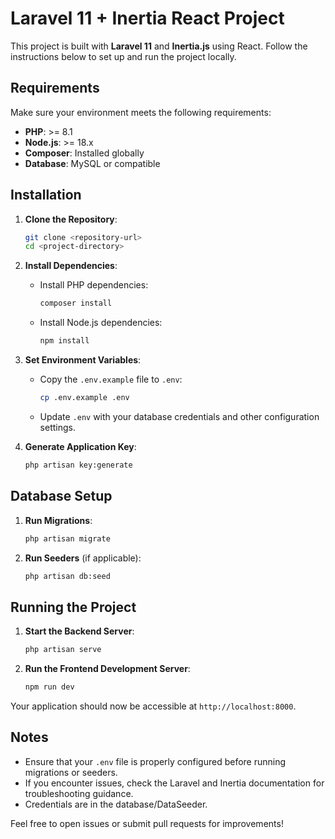 # Laravel 11 + Inertia React Project

This project is built with **Laravel 11** and **Inertia.js** using React. Follow the instructions below to set up and run the project locally.

## Requirements

Make sure your environment meets the following requirements:

- **PHP**: >= 8.1
- **Node.js**: >= 18.x
- **Composer**: Installed globally
- **Database**: MySQL or compatible

## Installation

1. **Clone the Repository**:
   ```bash
   git clone <repository-url>
   cd <project-directory>
   ```

2. **Install Dependencies**:
   - Install PHP dependencies:
     ```bash
     composer install
     ```
   - Install Node.js dependencies:
     ```bash
     npm install
     ```

3. **Set Environment Variables**:
   - Copy the `.env.example` file to `.env`:
     ```bash
     cp .env.example .env
     ```
   - Update `.env` with your database credentials and other configuration settings.

4. **Generate Application Key**:
   ```bash
   php artisan key:generate
   ```

## Database Setup

1. **Run Migrations**:
   ```bash
   php artisan migrate
   ```

2. **Run Seeders** (if applicable):
   ```bash
   php artisan db:seed
   ```

## Running the Project

1. **Start the Backend Server**:
   ```bash
   php artisan serve
   ```

2. **Run the Frontend Development Server**:
   ```bash
   npm run dev
   ```

Your application should now be accessible at `http://localhost:8000`.

## Notes

- Ensure that your `.env` file is properly configured before running migrations or seeders.
- If you encounter issues, check the Laravel and Inertia documentation for troubleshooting guidance.
- Credentials are in the database/DataSeeder.

Feel free to open issues or submit pull requests for improvements!
